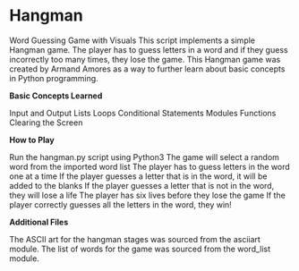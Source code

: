 # Hangman

Word Guessing Game with Visuals
This script implements a simple Hangman game. The player has to guess letters in a word and if they guess incorrectly too many times, they lose the game. This Hangman game was created by Armand Amores as a way to further learn about basic concepts in Python programming.

**Basic Concepts Learned**

Input and Output
Lists
Loops
Conditional Statements
Modules
Functions
Clearing the Screen

**How to Play**

Run the hangman.py script using Python3
The game will select a random word from the imported word list
The player has to guess letters in the word one at a time
If the player guesses a letter that is in the word, it will be added to the blanks
If the player guesses a letter that is not in the word, they will lose a life
The player has six lives before they lose the game
If the player correctly guesses all the letters in the word, they win!

**Additional Files**

The ASCII art for the hangman stages was sourced from the asciiart module.
The list of words for the game was sourced from the word_list module.
